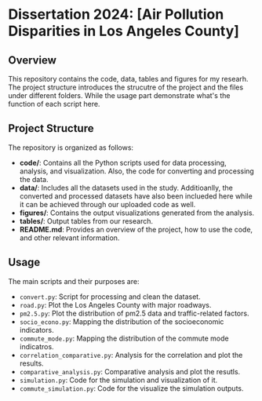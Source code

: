# Dissertation 2024: [Air Pollution Disparities in Los Angeles County]

## Overview

This repository contains the code, data, tables and figures for my researh. The project structure introduces the strucutre of the project and the files under different folders. While the usage part demonstrate what's the function of each script here.

## Project Structure

The repository is organized as follows:

- **code/**: Contains all the Python scripts used for data processing, analysis, and visualization. Also, the code for converting and processing the data.
- **data/**: Includes all the datasets used in the study. Additioanlly, the converted and processed datasets have also been inclueded here while it can be achieved through our uploaded code as well.
- **figures/**: Contains the output visualizations generated from the analysis.
- **tables/**: Output tables from our research.
- **README.md**: Provides an overview of the project, how to use the code, and other relevant information.


## Usage

The main scripts and their purposes are:

- `convert.py`: Script for processing and clean the dataset.
- `road.py`: Plot the Los Angeles County with major roadways.
- `pm2.5.py`: Plot the distribution of pm2.5 data and traffic-related factors.
- `socio_econo.py`: Mapping the distribution of the socioeconomic indicators.
- `commute_mode.py`: Mapping the distribution of the commute mode indicatros.
- `correlation_comparative.py`: Analysis for the correlation and plot the results.
- `comparative_analysis.py`: Comparative analysis and plot the resutls.
- `simulation.py`: Code for the simulation and visualization of it.
- `commute_simulation.py`: Code for the visualize the simulation outputs.

